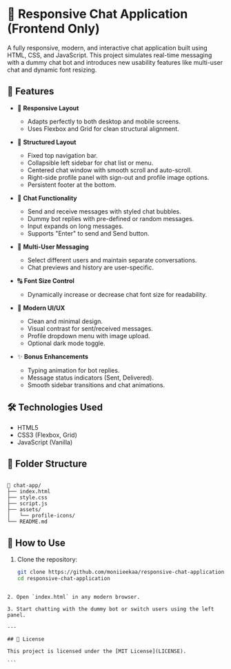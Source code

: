 # 💬 Responsive Chat Application (Frontend Only)

A fully responsive, modern, and interactive chat application built using HTML, CSS, and JavaScript. This project simulates real-time messaging with a dummy chat bot and introduces new usability features like multi-user chat and dynamic font resizing.

## 🚀 Features

- 📱 **Responsive Layout**
  - Adapts perfectly to both desktop and mobile screens.
  - Uses Flexbox and Grid for clean structural alignment.

- 🧭 **Structured Layout**
  - Fixed top navigation bar.
  - Collapsible left sidebar for chat list or menu.
  - Centered chat window with smooth scroll and auto-scroll.
  - Right-side profile panel with sign-out and profile image options.
  - Persistent footer at the bottom.

- 💬 **Chat Functionality**
  - Send and receive messages with styled chat bubbles.
  - Dummy bot replies with pre-defined or random messages.
  - Input expands on long messages.
  - Supports "Enter" to send and Send button.

- 👥 **Multi-User Messaging**
  - Select different users and maintain separate conversations.
  - Chat previews and history are user-specific.

- 🔠 **Font Size Control**
  - Dynamically increase or decrease chat font size for readability.

- 🎨 **Modern UI/UX**
  - Clean and minimal design.
  - Visual contrast for sent/received messages.
  - Profile dropdown menu with image upload.
  - Optional dark mode toggle.

- ✨ **Bonus Enhancements**
  - Typing animation for bot replies.
  - Message status indicators (Sent, Delivered).
  - Smooth sidebar transitions and chat animations.


## 🛠️ Technologies Used

- HTML5
- CSS3 (Flexbox, Grid)
- JavaScript (Vanilla)

## 📁 Folder Structure

```

📁 chat-app/
├── index.html
├── style.css
├── script.js
├── assets/
│   └── profile-icons/
└── README.md

````

## 📸 How to Use

1. Clone the repository:
   ```bash
   git clone https://github.com/moniieekaa/responsive-chat-application.git
   cd responsive-chat-application
````

2. Open `index.html` in any modern browser.

3. Start chatting with the dummy bot or switch users using the left panel.
 
---

## 📌 License

This project is licensed under the [MIT License](LICENSE).

```


